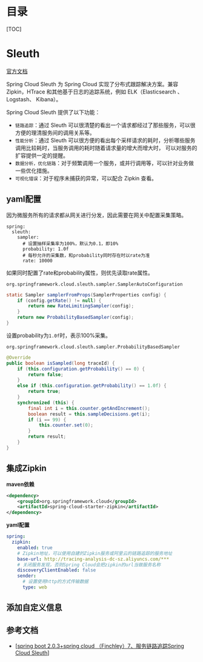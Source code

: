 # 目录

[TOC]

# Sleuth

[官方文档](https://cloud.spring.io/spring-cloud-static/spring-cloud-sleuth/2.0.1.RELEASE/single/spring-cloud-sleuth.html#_running_examples)

Spring Cloud Sleuth 为 Spring Cloud 实现了分布式跟踪解决方案。兼容 Zipkin，HTrace 和其他基于日志的追踪系统，例如 ELK（Elasticsearch 、Logstash、 Kibana）。

Spring Cloud Sleuth 提供了以下功能：

- `链路追踪`：通过 Sleuth 可以很清楚的看出一个请求都经过了那些服务，可以很方便的理清服务间的调用关系等。
- `性能分析`：通过 Sleuth 可以很方便的看出每个采样请求的耗时，分析哪些服务调用比较耗时，当服务调用的耗时随着请求量的增大而增大时， 可以对服务的扩容提供一定的提醒。
- `数据分析，优化链路`：对于频繁调用一个服务，或并行调用等，可以针对业务做一些优化措施。
- `可视化错误`：对于程序未捕获的异常，可以配合 Zipkin 查看。



## yaml配置

因为微服务所有的请求都从网关进行分发，因此需要在网关中配置采集策略。

```yacas
spring:
  sleuth:
    sampler:
      # 设置抽样采集率为100%，默认为0.1，即10%
      probability: 1.0f
      # 每秒允许的采集数，和probability同时存在时以rate为准
      rate: 10000
```



如果同时配置了rate和probability属性，则优先读取rate属性。

`org.springframework.cloud.sleuth.sampler.SamplerAutoConfiguration`

```java
static Sampler samplerFromProps(SamplerProperties config) {
    if (config.getRate() != null) {
        return new RateLimitingSampler(config);
    }
    return new ProbabilityBasedSampler(config);
}
```



设置probability为`1.0f`时，表示100%采集。

`org.springframework.cloud.sleuth.sampler.ProbabilityBasedSampler`

```java
@Override
public boolean isSampled(long traceId) {
    if (this.configuration.getProbability() == 0) {
        return false;
    }
    else if (this.configuration.getProbability() == 1.0f) {
        return true;
    }
    synchronized (this) {
        final int i = this.counter.getAndIncrement();
        boolean result = this.sampleDecisions.get(i);
        if (i == 99) {
            this.counter.set(0);
        }
        return result;
    }
}
```



## 集成Zipkin

**maven依赖**

```xml
<dependency>
    <groupId>org.springframework.cloud</groupId>
    <artifactId>spring-cloud-starter-zipkin</artifactId>
</dependency>
```



**yaml配置**

```yaml
spring:
  zipkin:
    enabled: true
    # Zipkin地址，可以使用自建的Zipkin服务或阿里云的链路追踪的服务地址
    base-url: http://tracing-analysis-dc-sz.aliyuncs.com/***
    # 关闭服务发现，否则Spring Cloud会把zipkin的url当做服务名称
    discoveryClientEnabled: false
    sender:
      # 设置使用http的方式传输数据
      type: web
```



## 添加自定义信息



## 参考文档

- [[spring boot 2.0.3+spring cloud （Finchley）7、服务链路追踪Spring Cloud Sleuth](https://www.cnblogs.com/cralor/p/9246582.html)]